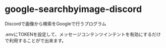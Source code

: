 # google-searchbyimage-discord
Discordで画像から検索をGoogleで行うプログラム

.envにTOKENを設定して、メッセージコンテンツインテントを有効にするだけで利用することがで出来ます。